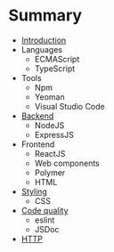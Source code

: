 # Summary

* [Introduction](SUMMARY.md)
* Languages
  * ECMAScript
  * TypeScript
* Tools
  * Npm
  * Yeoman
  * Visual Studio Code
* [Backend](be.md)
  * NodeJS
  * ExpressJS
* Frontend
  * ReactJS
  * Web components
  * Polymer
  * HTML
* [Styling](styling.md)
  * CSS
* [Code quality](code-quality.md)
  * eslint
  * JSDoc
* [HTTP](http.md)